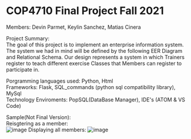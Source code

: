 # COP4710 Final Project Fall 2021  
Members: Devin Parmet, Keylin Sanchez, Matias Cinera   

Project Summary:   
The goal of this project is to implement an enterprise information system. The system we had in mind will be defined by the following EER Diagram and Relational Schema. Our design represents a system in which Trainers register to teach different exercise Classes that Members can register to participate in.


Porgramming languages used: Python, Html  
Frameworks: Flask, SQL_commands (python sql compatibility library), MySql  
Technology Enviroments: PopSQL(DataBase Manager), IDE's (ATOM & VS Code)  

Sample(Not Final Version):  
Reisgtering as a member:  
![image](https://user-images.githubusercontent.com/64340009/138615143-dfa742e7-6804-4be2-ad33-30c54f809e2c.png)
Displaying all members: 
![image](https://user-images.githubusercontent.com/64340009/138615163-b7cfab9c-7dc7-4e47-8689-505f5b71eb30.png)  
